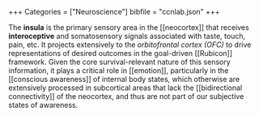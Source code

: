 +++
Categories = ["Neuroscience"]
bibfile = "ccnlab.json"
+++

The **insula** is the primary sensory area in the [[neocortex]] that receives **interoceptive** and somatosensory signals associated with taste, touch, pain, etc. It projects extensively to the _orbitofrontal cortex (OFC)_ to drive representations of desired outcomes in the goal-driven [[Rubicon]] framework. Given the core survival-relevant nature of this sensory information, it plays a critical role in [[emotion]], particularly in the [[conscious awareness]] of internal body states, which otherwise are extensively processed in subcortical areas that lack the [[bidirectional connectivity]] of the neocortex, and thus are not part of our subjective states of awareness.

